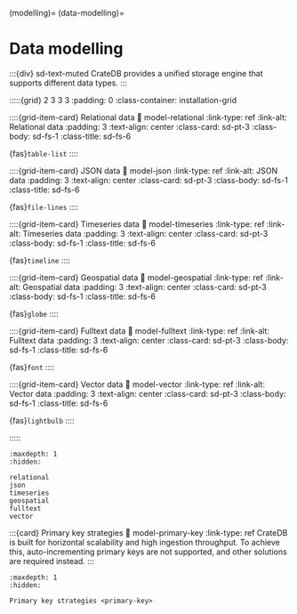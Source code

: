 (modelling)=
(data-modelling)=
# Data modelling

:::{div} sd-text-muted
CrateDB provides a unified storage engine that supports different data types.
:::

:::::{grid} 2 3 3 3
:padding: 0
:class-container: installation-grid

::::{grid-item-card} Relational data
:link: model-relational
:link-type: ref
:link-alt: Relational data
:padding: 3
:text-align: center
:class-card: sd-pt-3
:class-body: sd-fs-1
:class-title: sd-fs-6

{fas}`table-list`
::::

::::{grid-item-card} JSON data
:link: model-json
:link-type: ref
:link-alt: JSON data
:padding: 3
:text-align: center
:class-card: sd-pt-3
:class-body: sd-fs-1
:class-title: sd-fs-6

{fas}`file-lines`
::::

::::{grid-item-card} Timeseries data
:link: model-timeseries
:link-type: ref
:link-alt: Timeseries data
:padding: 3
:text-align: center
:class-card: sd-pt-3
:class-body: sd-fs-1
:class-title: sd-fs-6

{fas}`timeline`
::::

::::{grid-item-card} Geospatial data
:link: model-geospatial
:link-type: ref
:link-alt: Geospatial data
:padding: 3
:text-align: center
:class-card: sd-pt-3
:class-body: sd-fs-1
:class-title: sd-fs-6

{fas}`globe`
::::

::::{grid-item-card} Fulltext data
:link: model-fulltext
:link-type: ref
:link-alt: Fulltext data
:padding: 3
:text-align: center
:class-card: sd-pt-3
:class-body: sd-fs-1
:class-title: sd-fs-6

{fas}`font`
::::

::::{grid-item-card} Vector data
:link: model-vector
:link-type: ref
:link-alt: Vector data
:padding: 3
:text-align: center
:class-card: sd-pt-3
:class-body: sd-fs-1
:class-title: sd-fs-6

{fas}`lightbulb`
::::

:::::


```{toctree}
:maxdepth: 1
:hidden:

relational
json
timeseries
geospatial
fulltext
vector
```


:::{card} Primary key strategies
:link: model-primary-key
:link-type: ref
CrateDB is built for horizontal scalability and high ingestion throughput.
To achieve this, auto-incrementing primary keys are not supported, and other
solutions are required instead.
:::

```{toctree}
:maxdepth: 1
:hidden:

Primary key strategies <primary-key>
```
